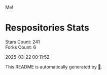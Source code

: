 Me!

# Respositories Stats
Stars Count: 241  
Forks Count: 6

2025-03-22 00:11:52  

This README is automatically generated by [🐰](https://github.com/rnitta/rnitta).
